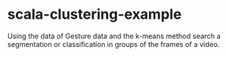 # scala-clustering-example
 Using the data of Gesture data and the k-means method search a segmentation or classification in groups of the frames of a video.
